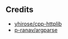 #

## Credits

- [yhirose/cpp-httplib](https://github.com/yhirose/cpp-httplib)
- [p-ranav/argparse](https://github.com/p-ranav/argparse)
